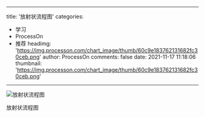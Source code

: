 
---
title: '放射状流程图'
categories: 
 - 学习
 - ProcessOn
 - 推荐
headimg: 'https://img.processon.com/chart_image/thumb/60c9e183762131682fc30ceb.png'
author: ProcessOn
comments: false
date: 2021-11-17 11:18:06
thumbnail: 'https://img.processon.com/chart_image/thumb/60c9e183762131682fc30ceb.png'
---

<div>   
<img class="thumb" alt="放射状流程图" src="https://img.processon.com/chart_image/thumb/60c9e183762131682fc30ceb.png" referrerpolicy="no-referrer">
<p>放射状流程图</p>  
</div>
            